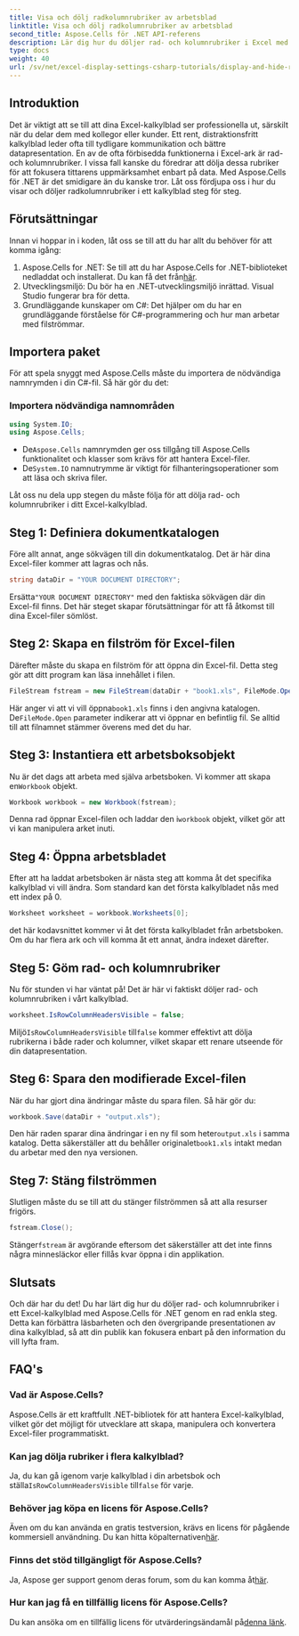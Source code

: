 ```yaml
---
title: Visa och dölj radkolumnrubriker av arbetsblad
linktitle: Visa och dölj radkolumnrubriker av arbetsblad
second_title: Aspose.Cells för .NET API-referens
description: Lär dig hur du döljer rad- och kolumnrubriker i Excel med Aspose.Cells för .NET med denna steg-för-steg-guide.
type: docs
weight: 40
url: /sv/net/excel-display-settings-csharp-tutorials/display-and-hide-row-column-headers-of-worksheet/
---
```

## Introduktion

Det är viktigt att se till att dina Excel-kalkylblad ser professionella ut, särskilt när du delar dem med kollegor eller kunder. Ett rent, distraktionsfritt kalkylblad leder ofta till tydligare kommunikation och bättre datapresentation. En av de ofta förbisedda funktionerna i Excel-ark är rad- och kolumnrubriker. I vissa fall kanske du föredrar att dölja dessa rubriker för att fokusera tittarens uppmärksamhet enbart på data. Med Aspose.Cells för .NET är det smidigare än du kanske tror. Låt oss fördjupa oss i hur du visar och döljer radkolumnrubriker i ett kalkylblad steg för steg.

## Förutsättningar

Innan vi hoppar in i koden, låt oss se till att du har allt du behöver för att komma igång:

1.  Aspose.Cells for .NET: Se till att du har Aspose.Cells for .NET-biblioteket nedladdat och installerat. Du kan få det från[här](https://releases.aspose.com/cells/net/).
2. Utvecklingsmiljö: Du bör ha en .NET-utvecklingsmiljö inrättad. Visual Studio fungerar bra för detta.
3. Grundläggande kunskaper om C#: Det hjälper om du har en grundläggande förståelse för C#-programmering och hur man arbetar med filströmmar.

## Importera paket

För att spela snyggt med Aspose.Cells måste du importera de nödvändiga namnrymden i din C#-fil. Så här gör du det:

### Importera nödvändiga namnområden

```csharp
using System.IO;
using Aspose.Cells;
```

-  De`Aspose.Cells` namnrymden ger oss tillgång till Aspose.Cells funktionalitet och klasser som krävs för att hantera Excel-filer.
-  De`System.IO` namnutrymme är viktigt för filhanteringsoperationer som att läsa och skriva filer.

Låt oss nu dela upp stegen du måste följa för att dölja rad- och kolumnrubriker i ditt Excel-kalkylblad.

## Steg 1: Definiera dokumentkatalogen

Före allt annat, ange sökvägen till din dokumentkatalog. Det är här dina Excel-filer kommer att lagras och nås.

```csharp
string dataDir = "YOUR DOCUMENT DIRECTORY";
```

 Ersätta`"YOUR DOCUMENT DIRECTORY"` med den faktiska sökvägen där din Excel-fil finns. Det här steget skapar förutsättningar för att få åtkomst till dina Excel-filer sömlöst.

## Steg 2: Skapa en filström för Excel-filen

Därefter måste du skapa en filström för att öppna din Excel-fil. Detta steg gör att ditt program kan läsa innehållet i filen.

```csharp
FileStream fstream = new FileStream(dataDir + "book1.xls", FileMode.Open);
```

 Här anger vi att vi vill öppna`book1.xls` finns i den angivna katalogen. De`FileMode.Open` parameter indikerar att vi öppnar en befintlig fil. Se alltid till att filnamnet stämmer överens med det du har.

## Steg 3: Instantiera ett arbetsboksobjekt

 Nu är det dags att arbeta med själva arbetsboken. Vi kommer att skapa en`Workbook` objekt.

```csharp
Workbook workbook = new Workbook(fstream);
```

 Denna rad öppnar Excel-filen och laddar den i`workbook` objekt, vilket gör att vi kan manipulera arket inuti.

## Steg 4: Öppna arbetsbladet

Efter att ha laddat arbetsboken är nästa steg att komma åt det specifika kalkylblad vi vill ändra. Som standard kan det första kalkylbladet nås med ett index på 0.

```csharp
Worksheet worksheet = workbook.Worksheets[0];
```

det här kodavsnittet kommer vi åt det första kalkylbladet från arbetsboken. Om du har flera ark och vill komma åt ett annat, ändra indexet därefter.

## Steg 5: Göm rad- och kolumnrubriker

Nu för stunden vi har väntat på! Det är här vi faktiskt döljer rad- och kolumnrubriken i vårt kalkylblad.

```csharp
worksheet.IsRowColumnHeadersVisible = false;
```

 Miljö`IsRowColumnHeadersVisible` till`false` kommer effektivt att dölja rubrikerna i både rader och kolumner, vilket skapar ett renare utseende för din datapresentation.

## Steg 6: Spara den modifierade Excel-filen

När du har gjort dina ändringar måste du spara filen. Så här gör du:

```csharp
workbook.Save(dataDir + "output.xls");
```

 Den här raden sparar dina ändringar i en ny fil som heter`output.xls` i samma katalog. Detta säkerställer att du behåller originalet`book1.xls` intakt medan du arbetar med den nya versionen.

## Steg 7: Stäng filströmmen

Slutligen måste du se till att du stänger filströmmen så att alla resurser frigörs.

```csharp
fstream.Close();
```

 Stänger`fstream` är avgörande eftersom det säkerställer att det inte finns några minnesläckor eller fillås kvar öppna i din applikation.

## Slutsats

Och där har du det! Du har lärt dig hur du döljer rad- och kolumnrubriker i ett Excel-kalkylblad med Aspose.Cells för .NET genom en rad enkla steg. Detta kan förbättra läsbarheten och den övergripande presentationen av dina kalkylblad, så att din publik kan fokusera enbart på den information du vill lyfta fram.

## FAQ's

### Vad är Aspose.Cells?  
Aspose.Cells är ett kraftfullt .NET-bibliotek för att hantera Excel-kalkylblad, vilket gör det möjligt för utvecklare att skapa, manipulera och konvertera Excel-filer programmatiskt.

### Kan jag dölja rubriker i flera kalkylblad?  
 Ja, du kan gå igenom varje kalkylblad i din arbetsbok och ställa`IsRowColumnHeadersVisible` till`false` för varje.

### Behöver jag köpa en licens för Aspose.Cells?  
 Även om du kan använda en gratis testversion, krävs en licens för pågående kommersiell användning. Du kan hitta köpalternativen[här](https://purchase.aspose.com/buy).

### Finns det stöd tillgängligt för Aspose.Cells?  
 Ja, Aspose ger support genom deras forum, som du kan komma åt[här](https://forum.aspose.com/c/cells/9).

### Hur kan jag få en tillfällig licens för Aspose.Cells?  
 Du kan ansöka om en tillfällig licens för utvärderingsändamål på[denna länk](https://purchase.aspose.com/temporary-license/).